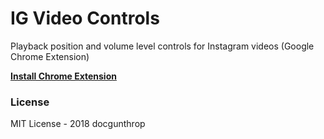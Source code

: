 # IG Video Controls
Playback position and volume level controls for Instagram videos (Google Chrome Extension)

**[Install Chrome Extension](#)**

### License
MIT License - 2018 docgunthrop

